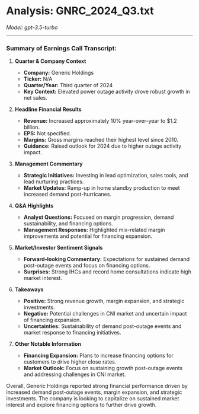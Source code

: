# Analysis: GNRC_2024_Q3.txt

*Model: gpt-3.5-turbo*

---

### Summary of Earnings Call Transcript:

1. **Quarter & Company Context**
   - **Company:** Generic Holdings
   - **Ticker:** N/A
   - **Quarter/Year:** Third quarter of 2024
   - **Key Context:** Elevated power outage activity drove robust growth in net sales.

2. **Headline Financial Results**
   - **Revenue:** Increased approximately 10% year-over-year to $1.2 billion.
   - **EPS:** Not specified.
   - **Margins:** Gross margins reached their highest level since 2010.
   - **Guidance:** Raised outlook for 2024 due to higher outage activity impact.

3. **Management Commentary**
   - **Strategic Initiatives:** Investing in lead optimization, sales tools, and lead nurturing practices.
   - **Market Updates:** Ramp-up in home standby production to meet increased demand post-hurricanes.

4. **Q&A Highlights**
   - **Analyst Questions:** Focused on margin progression, demand sustainability, and financing options.
   - **Management Responses:** Highlighted mix-related margin improvements and potential for financing expansion.

5. **Market/Investor Sentiment Signals**
   - **Forward-looking Commentary:** Expectations for sustained demand post-outage events and focus on financing options.
   - **Surprises:** Strong IHCs and record home consultations indicate high market interest.

6. **Takeaways**
   - **Positive:** Strong revenue growth, margin expansion, and strategic investments.
   - **Negative:** Potential challenges in CNI market and uncertain impact of financing expansion.
   - **Uncertainties:** Sustainability of demand post-outage events and market response to financing initiatives.

7. **Other Notable Information**
   - **Financing Expansion:** Plans to increase financing options for customers to drive higher close rates.
   - **Market Outlook:** Focus on sustaining growth post-outage events and addressing challenges in CNI market.

Overall, Generic Holdings reported strong financial performance driven by increased demand post-outage events, margin expansion, and strategic investments. The company is looking to capitalize on sustained market interest and explore financing options to further drive growth.